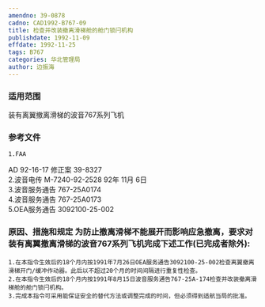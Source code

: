 ```yaml
---
amendno: 39-0878  
cadno: CAD1992-B767-09  
title: 检查并改装撤离滑梯舱的舱门锁闩机构  
publishdate: 1992-11-09  
effdate: 1992-11-25  
tags: B767  
categories: 华北管理局  
author: 边振海  
---
```

  
### 适用范围  
装有离翼撤离滑梯的波音767系列飞机  
  
<!--more-->  
### 参考文件  
    1.FAA  
AD 92-16-17  修正案 39-8327  
    2.波音电传 M-7240-92-2528 92年 11月 6日  
    3.波音服务通告 767-25A0174  
    4.波音服务通告 767-25A0173  
    5.OEA服务通告 3092100-25-002  
  
### 原因、措施和规定 为防止撤离滑梯不能展开而影响应急撤离，要求对装有离翼撤离滑梯的波音767系列飞机完成下述工作(已完成者除外):  
    1.在本指令生效后的18个月内按1991年7月26日OEA服务通告3092100-25-002检查离翼撤离滑梯开门/缓冲作动器。此后以不超过20个月的时间间隔进行重复性检查。  
    2.在本指令生效后的18个月内按1991年8月15日波音服务通告767-25A-174检查并改装撤离滑梯舱的舱门锁闩机构。  
    3.完成本指令可采用能保证安全的替代方法或调整完成的时间，但必须得到适航当局的批准。  
  
  

